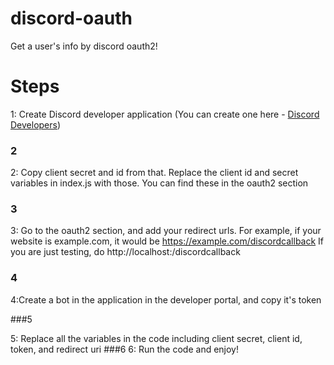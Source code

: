 # discord-oauth
Get a user's info by discord oauth2!


# Steps
1: Create Discord developer application (You can create one here -  [Discord Developers](https://discord.com/developers/applications))
### 2
2: Copy client secret and id from that. Replace the client id and secret variables in index.js with those. You can find these in the oauth2 section
### 3
3: Go to the oauth2 section, and add your redirect urls. For example, if your website is example.com, it would be https://example.com/discordcallback
If you are just testing, do http://localhost:<port>/discordcallback
 ### 4

4:Create a bot in the application in the developer portal, and copy it's token
 
###5
 
5: Replace all the variables in the code including client secret, client id, token, and redirect uri
 ###6
 6: Run the code and enjoy!
